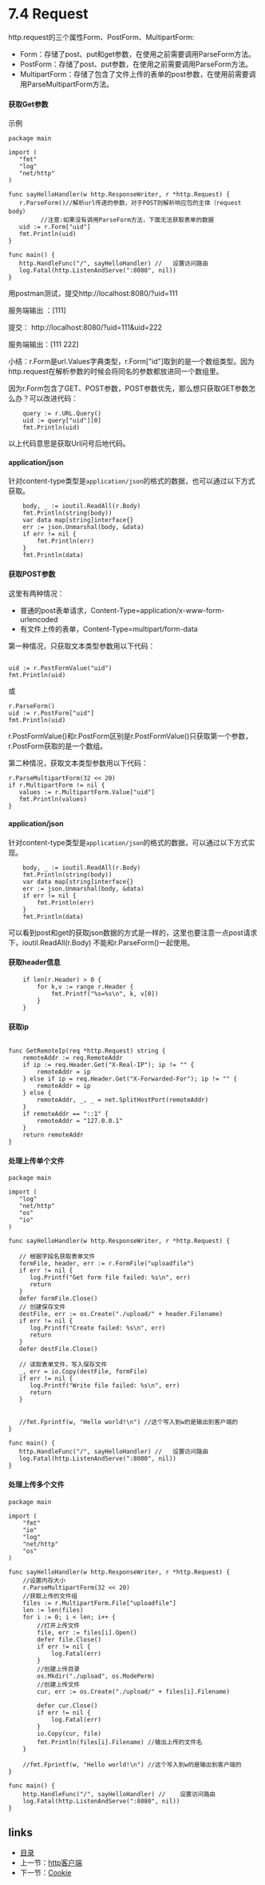 # 7.4 Request

http.request的三个属性Form、PostForm、MultipartForm:

- Form：存储了post、put和get参数，在使用之前需要调用ParseForm方法。
- PostForm：存储了post、put参数，在使用之前需要调用ParseForm方法。
- MultipartForm：存储了包含了文件上传的表单的post参数，在使用前需要调用ParseMultipartForm方法。

#### 获取Get参数

示例

```
package main

import (
   "fmt"
   "log"
   "net/http"
)

func sayHelloHandler(w http.ResponseWriter, r *http.Request) {
   r.ParseForm()//解析url传递的参数，对于POST则解析响应包的主体（request body）
         //注意:如果没有调用ParseForm方法，下面无法获取表单的数据
   uid := r.Form["uid"]
   fmt.Println(uid)
}

func main() {
   http.HandleFunc("/", sayHelloHandler) //   设置访问路由
   log.Fatal(http.ListenAndServe(":8080", nil))
}
```

用postman测试，提交http://localhost:8080/?uid=111

服务端输出 ：[111] 

提交： http://localhost:8080/?uid=111&uid=222

服务端输出：[111 222]

小结：r.Form是url.Values字典类型，r.Form["id"]取到的是一个数组类型。因为http.request在解析参数的时候会将同名的参数都放进同一个数组里。

因为r.Form包含了GET、POST参数，POST参数优先，那么想只获取GET参数怎么办？可以改进代码：

```
	query := r.URL.Query()
	uid := query["uid"][0]
	fmt.Println(uid)
```

以上代码意思是获取Url问号后地代码。

#### application/json

针对content-type类型是`application/json`的格式的数据，也可以通过以下方式获取。

```
	body, _ := ioutil.ReadAll(r.Body)
	fmt.Println(string(body))
	var data map[string]interface{}
	err := json.Unmarshal(body, &data)
	if err != nil {
		fmt.Println(err)
	}
	fmt.Println(data)
```



#### 获取POST参数

这里有两种情况：

- 普通的post表单请求，Content-Type=application/x-www-form-urlencoded
- 有文件上传的表单，Content-Type=multipart/form-data

第一种情况，只获取文本类型参数用以下代码：

```

uid := r.PostFormValue("uid")
fmt.Println(uid)
```

或

```
r.ParseForm()
uid := r.PostForm["uid"]
fmt.Println(uid)
```



r.PostFormValue()和r.PostForm区别是r.PostFormValue()只获取第一个参数，r.PostForm获取的是一个数组。

第二种情况，获取文本类型参数用以下代码：

```
r.ParseMultipartForm(32 << 20)
if r.MultipartForm != nil {
   values := r.MultipartForm.Value["uid"]
   fmt.Println(values)
}
```

#### application/json

针对content-type类型是`application/json`的格式的数据，可以通过以下方式实现。

```
	body, _ := ioutil.ReadAll(r.Body)
	fmt.Println(string(body))
	var data map[string]interface{}
	err := json.Unmarshal(body, &data)
	if err != nil {
		fmt.Println(err)
	}
	fmt.Println(data)
```

可以看到post和get的获取json数据的方式是一样的，这里也要注意一点post请求下，ioutil.ReadAll(r.Body) 不能和r.ParseForm()一起使用。

#### 获取header信息

```
	if len(r.Header) > 0 {
		for k,v := range r.Header {
			fmt.Printf("%s=%s\n", k, v[0])
		}
	}
```

#### 获取ip

```

func GetRemoteIp(req *http.Request) string {
	remoteAddr := req.RemoteAddr
	if ip := req.Header.Get("X-Real-IP"); ip != "" {
		remoteAddr = ip
	} else if ip = req.Header.Get("X-Forwarded-For"); ip != "" {
		remoteAddr = ip
	} else {
		remoteAddr, _, _ = net.SplitHostPort(remoteAddr)
	}
	if remoteAddr == "::1" {
		remoteAddr = "127.0.0.1"
	}
	return remoteAddr
}
```

#### 处理上传单个文件

```
package main

import (
   "log"
   "net/http"
   "os"
   "io"
)

func sayHelloHandler(w http.ResponseWriter, r *http.Request) {

   // 根据字段名获取表单文件
   formFile, header, err := r.FormFile("uploadfile")
   if err != nil {
      log.Printf("Get form file failed: %s\n", err)
      return
   }
   defer formFile.Close()
   // 创建保存文件
   destFile, err := os.Create("./upload/" + header.Filename)
   if err != nil {
      log.Printf("Create failed: %s\n", err)
      return
   }
   defer destFile.Close()
   
   // 读取表单文件，写入保存文件
   _, err = io.Copy(destFile, formFile)
   if err != nil {
      log.Printf("Write file failed: %s\n", err)
      return
   }


   //fmt.Fprintf(w, "Hello world!\n") //这个写入到w的是输出到客户端的
}

func main() {
   http.HandleFunc("/", sayHelloHandler) //   设置访问路由
   log.Fatal(http.ListenAndServe(":8080", nil))
}
```

#### 处理上传多个文件

```
package main

import (
	"fmt"
	"io"
	"log"
	"net/http"
	"os"
)

func sayHelloHandler(w http.ResponseWriter, r *http.Request) {
	//设置内存大小
	r.ParseMultipartForm(32 << 20)
	//获取上传的文件组
	files := r.MultipartForm.File["uploadfile"]
	len := len(files)
	for i := 0; i < len; i++ {
		//打开上传文件
		file, err := files[i].Open()
		defer file.Close()
		if err != nil {
			log.Fatal(err)
		}
		//创建上传目录
		os.Mkdir("./upload", os.ModePerm)
		//创建上传文件
		cur, err := os.Create("./upload/" + files[i].Filename)

		defer cur.Close()
		if err != nil {
			log.Fatal(err)
		}
		io.Copy(cur, file)
		fmt.Println(files[i].Filename) //输出上传的文件名
	}

	//fmt.Fprintf(w, "Hello world!\n") //这个写入到w的是输出到客户端的
}

func main() {
	http.HandleFunc("/", sayHelloHandler) //	设置访问路由
	log.Fatal(http.ListenAndServe(":8080", nil))
}

```



## links

- [目录](https://github.com/guyan0319/golang_development_notes/blob/master/zh/preface.md)
- 上一节：[http客户端](https://github.com/guyan0319/golang_development_notes/blob/master/zh/7.3.md)
- 下一节：[Cookie](https://github.com/guyan0319/golang_development_notes/blob/master/zh/7.5.md)